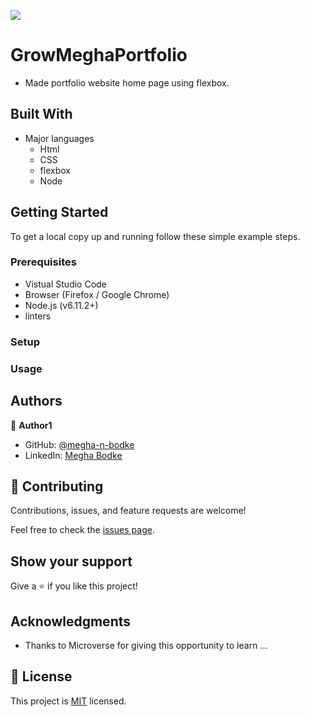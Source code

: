 ![](https://img.shields.io/badge/Microverse-blueviolet)

# GrowMeghaPortfolio
- Made portfolio website home page using flexbox.


## Built With

- Major languages
    - Html
    - CSS
    - flexbox
    - Node

## Getting Started
To get a local copy up and running follow these simple example steps.

### Prerequisites
- Vistual Studio Code
- Browser (Firefox / Google Chrome)
- Node.js (v6.11.2+)
- linters 

### Setup


### Usage



## Authors

👤 **Author1**

- GitHub: [@megha-n-bodke](https://github.com/megha-n-bodke)
- LinkedIn: [Megha Bodke](https://www.linkedin.com/in/megha-bodke/)

## 🤝 Contributing

Contributions, issues, and feature requests are welcome!

Feel free to check the [issues page](../../issues/).

## Show your support

Give a ⭐️ if you like this project!

## Acknowledgments

- Thanks to Microverse for giving this opportunity to learn ...

## 📝 License

This project is [MIT](./MIT.md) licensed.
